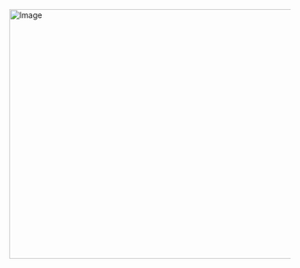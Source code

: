 <img width="1143" height="447" alt="Image" src="https://github.com/user-attachments/assets/0b4f847f-2b71-4bd4-9ae7-7277b5edbec0" />
